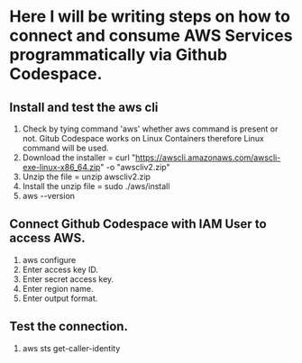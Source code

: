# Here I will be writing steps on how to connect and consume AWS Services programmatically via Github Codespace. 

## Install and test the aws cli 
 1. Check by tying command 'aws' whether aws command is present or not. Gitub Codespace works on Linux    Containers therefore Linux command will be used. 
 2. Download the installer = curl "https://awscli.amazonaws.com/awscli-exe-linux-x86_64.zip" -o "awscliv2.zip"
 3. Unzip the file = unzip awscliv2.zip
 4. Install the unzip file = sudo ./aws/install
 5. aws --version
 ## Connect Github Codespace with IAM User to access AWS.
 1. aws configure
 2. Enter access key ID.
 3. Enter secret access key. 
 4. Enter region name. 
 5. Enter output format.
 ## Test the connection. 
 1. aws sts get-caller-identity